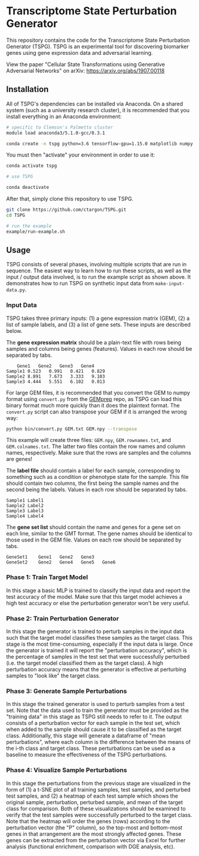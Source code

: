 # Transcriptome State Perturbation Generator

This repository contains the code for the Transcriptome State Perturbation Generator (TSPG). TSPG is an experimental tool for discovering biomarker genes using gene expression data and adversarial learning.

View the paper "Cellular State Transformations using Generative Adversarial Networks" on arXiv: https://arxiv.org/abs/1907.00118

## Installation

All of TSPG's dependencies can be installed via Anaconda. On a shared system (such as a university research cluster), it is recommended that you install everything in an Anaconda environment:

```bash
# specific to Clemson's Palmetto cluster
module load anaconda3/5.1.0-gcc/8.3.1

conda create -n tspg python=3.6 tensorflow-gpu=1.15.0 matplotlib numpy pandas scikit-learn seaborn
```

You must then "activate" your environment in order to use it:
```bash
conda activate tspg

# use TSPG

conda deactivate
```

After that, simply clone this repository to use TSPG.
```bash
git clone https://github.com/ctargon/TSPG.git
cd TSPG

# run the example
example/run-example.sh
```

## Usage

TSPG consists of several phases, involving multiple scripts that are run in sequence. The easiest way to learn how to run these scripts, as well as the input / output data involved, is to run the example script as shown above. It demonstrates how to run TSPG on synthetic input data from `make-input-data.py`.

### Input Data

TSPG takes three primary inputs: (1) a gene expression matrix (GEM), (2) a list of sample labels, and (3) a list of gene sets. These inputs are described below.

The __gene expression matrix__ should be a plain-text file with rows being samples and columns being genes (features). Values in each row should be separated by tabs.
```
	Gene1	Gene2	Gene3	Gene4
Sample1	0.523	0.991	0.421	0.829
Sample2	8.891	7.673	3.333	9.103
Sample3	4.444	5.551	6.102	0.013
```

For large GEM files, it is recommended that you convert the GEM to numpy format using `convert.py` from the [GEMprep](https://github.com/SystemsGenetics/GEMprep) repo, as TSPG can load this binary format much more quickly than it does the plaintext format. The `convert.py` script can also transpose your GEM if it is arranged the wrong way:
```bash
python bin/convert.py GEM.txt GEM.npy --transpose
```

This example will create three files: `GEM.npy`, `GEM.rownames.txt`, and `GEM.colnames.txt`. The latter two files contain the row names and column names, respectively. Make sure that the rows are samples and the columns are genes!

The __label file__ should contain a label for each sample, corresponding to something such as a condition or phenotype state for the sample. This file should contain two columns, the first being the sample names and the second being the labels. Values in each row should be separated by tabs.
```
Sample1	Label1
Sample2	Label2
Sample3	Label3
Sample4	Label4
```

The __gene set list__ should contain the name and genes for a gene set on each line, similar to the GMT format. The gene names should be identical to those used in the GEM file. Values on each row should be separated by tabs.
```
GeneSet1	Gene1	Gene2	Gene3
GeneSet2	Gene2	Gene4	Gene5	Gene6
```

### Phase 1: Train Target Model

In this stage a basic MLP is trained to classify the input data and report the test accuracy of the model. Make sure that this target model achieves a high test accuracy or else the perturbation generator won't be very useful.

### Phase 2: Train Perturbation Generator

In this stage the generator is trained to perturb samples in the input data such that the target model classifies these samples as the target class. This stage is the most time-consuming, especially if the input data is large. Once the generator is trained it will report the "perturbation accuracy", which is the percentage of samples in the test set that were successfully perturbed (i.e. the target model classified them as the target class). A high perturbation accuracy means that the generator is effective at perturbing samples to "look like" the target class.

### Phase 3: Generate Sample Perturbations

In this stage the trained generator is used to perturb samples from a test set. Note that the data used to train the generator must be provided as the "training data" in this stage as TSPG still needs to refer to it. The output consists of a perturbation vector for each sample in the test set, which when added to the sample should cause it to be classified as the target class. Additionally, this stage will generate a dataframe of "mean perturbations", where each column is the difference between the means of the i-th class and target class. These perturbations can be used as a baseline to measure the effectiveness of the TSPG perturbations.

### Phase 4: Visualize Sample Perturbations

In this stage the perturbations from the previous stage are visualized in the form of (1) a t-SNE plot of all training samples, test samples, and perturbed test samples, and (2) a heatmap of each test sample which shows the original sample, perturbation, perturbed sample, and mean of the target class for comparison. Both of these visualizations should be examined to verify that the test samples were successfully perturbed to the target class. Note that the heatmap will order the genes (rows) according to the perturbation vector (the "P" column), so the top-most and bottom-most genes in that arrangement are the most strongly affected genes. These genes can be extracted from the perturbation vector via Excel for further analysis (functional enrichment, comparison with DGE analysis, etc).
